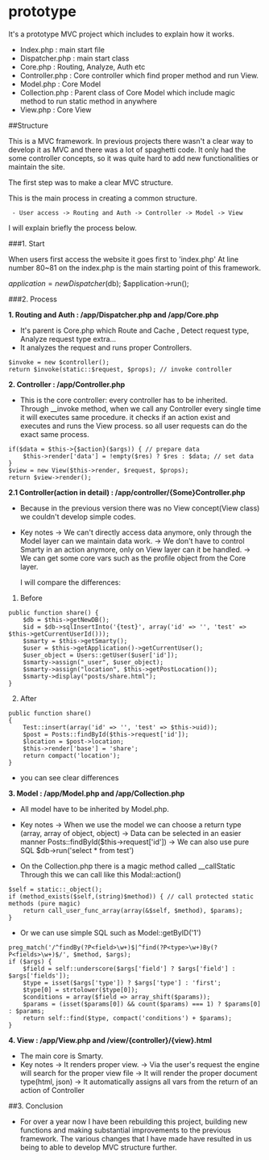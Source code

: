 # prototype

It's a prototype MVC project which includes to explain how it works.

- Index.php : main start file
- Dispatcher.php : main start class
- Core.php : Routing, Analyze, Auth etc
- Controller.php : Core controller which find proper method and run View.
- Model.php : Core Model
- Collection.php : Parent class of Core Model which include magic method to run static method in anywhere
- View.php : Core View


##Structure

This is a MVC framework. In previous projects there wasn't a clear way to develop it as MVC and there was a lot of spaghetti code.  It only had the some controller concepts, so it was quite hard to add new functionalities or maintain the site.


The first step was to make a clear MVC structure. 

This is the main process in creating a common structure. 

```
 - User access -> Routing and Auth -> Controller -> Model -> View
```
I will explain briefly the process below.


###1. Start 

When users first access the website it goes first to 'index.php'
At line number 80~81 on the index.php is the main starting point of this framework.

$application = new Dispatcher($db);
$application->run();

###2. Process 

**1. Routing and Auth : /app/Dispatcher.php and /app/Core.php**

- It's parent is Core.php which Route and Cache , Detect request type, Analyze request type extra...
- It analyzes the request and runs proper Controllers. 
```
$invoke = new $controller();
return $invoke(static::$request, $props); // invoke controller
```

**2. Controller : /app/Controller.php**

- This is the core controller: every controller has to be inherited.  
 Through __invoke  method, when we call any Controller  every single time it will executes same procedure. 
 it checks if an action exist and executes and runs the View process. so all user requests can do the exact same process. 
```
if($data = $this->{$action}($args)) { // prepare data
    $this->render['data'] = !empty($res) ? $res : $data; // set data
}
$view = new View($this->render, $request, $props);
return $view->render();
```

**2.1 Controller(action in detail) : /app/controller/{Some}Controller.php**

 - Because in the previous version there was no View concept(View class) we couldn't develop simple codes.
 - Key notes
    -> We can't directly access data anymore, only through the Model layer can we maintain data work.
    -> We don't have to control Smarty in an action anymore, only on View layer can it be handled. 
    -> We can get some core vars such as the profile object from the Core layer.

   I will compare the differences: 

  1) Before 
```
public function share() {
    $db = $this->getNewDB();
    $id = $db->sqlInsertInto('{test}', array('id' => '', 'test' => $this->getCurrentUserId()));
    $smarty = $this->getSmarty();
    $user = $this->getApplication()->getCurrentUser();
    $user_object = Users::getUser($user['id']);
    $smarty->assign("_user", $user_object);
    $smarty->assign("location", $this->getPostLocation());
    $smarty->display("posts/share.html");
}
```
 2) After 
```
public function share()
{
    Test::insert(array('id' => '', 'test' => $this->uid));
    $post = Posts::findById($this->request['id']);
    $location = $post->location;
    $this->render['base'] = 'share';
    return compact('location');
}
```
* you can see clear differences

**3. Model : /app/Model.php and /app/Collection.php**
 - All model have to be inherited by Model.php. 
 - Key notes
     -> When we use the model we can choose a return type (array, array of object, object)
     -> Data can be selected in an easier manner Posts::findById($this->request['id'])
     -> We can also use pure SQL $db->run('select * from test')       
     
 - On the Collection.php there is a magic method called __callStatic  Through this we can call like this Modal::action()  

```   
$self = static::_object();
if (method_exists($self,(string)$method)) { // call protected static methods (pure magic)
    return call_user_func_array(array(&$self, $method), $params);
}
```
- Or we can use simple SQL such as Model::getByID('1')
``` 
preg_match('/^findBy(?P<field>\w+)$|^find(?P<type>\w+)By(?P<fields>\w+)$/', $method, $args);
if ($args) {
    $field = self::underscore($args['field'] ? $args['field'] : $args['fields']);
    $type = isset($args['type']) ? $args['type'] : 'first';
    $type[0] = strtolower($type[0]);
    $conditions = array($field => array_shift($params));
    $params = (isset($params[0]) && count($params) === 1) ? $params[0] : $params;
    return self::find($type, compact('conditions') + $params);
}
```
**4. View : /app/View.php and /view/{controller}/{view}.html**

- The main core is Smarty.
- Key notes
  ->  It renders proper view.
  -> Via the user's request the engine will search for the proper view file 
  -> It will render the proper document type(html, json)
  -> It automatically assigns all vars from the return of an action of Controller


##3. Conclusion 

- For over a year now I have been rebuilding this project, building new functions and making substantial improvements to the previous framework. The various changes that I have made have resulted in us being to able to develop MVC structure further.
